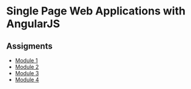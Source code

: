 # Single Page Web Applications with AngularJS
## Assigments
* [Module 1](./module1-solution/index.html)
* [Module 2](./module2-solution/index.html)
* [Module 3](./module3-solution/index.html)
* [Module 4](./module4-solution/index.html)


